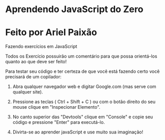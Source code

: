 # Aprendendo JavaScript do Zero
# Feito por Ariel Paixão

Fazendo exercícios em JavaScript

Todos os Exercício possuirão um comentário para que possa orientá-los quanto ao que deve ser feito!

Para testar seu código e ter certeza de que você está fazendo certo você precisará de um copilador: 

1. Abra qualquer navegador web e digitar Google.com (mas serve com qualquer site).

2. Pressione as teclas ( Ctrl + Shift + C ) ou com o botão direito do seu mouse clique em "Inspecionar Elemento".

3. No canto superior das "Devtools" clique em "Console" e copie seu código e pressione "Enter" para executá-lo.

4. Divirta-se ao aprender javaScript e use muito sua imaginação!